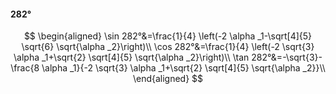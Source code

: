 #### 282°

$$
\begin{aligned}
\sin 282°&=\frac{1}{4} \left(-2 \alpha _1-\sqrt[4]{5} \sqrt{6} \sqrt{\alpha _2}\right)\\
\cos 282°&=\frac{1}{4} \left(-2 \sqrt{3} \alpha _1+\sqrt{2} \sqrt[4]{5} \sqrt{\alpha _2}\right)\\
\tan 282°&=-\sqrt{3}-\frac{8 \alpha _1}{-2 \sqrt{3} \alpha _1+\sqrt{2} \sqrt[4]{5} \sqrt{\alpha _2}}\\
\end{aligned}
$$

